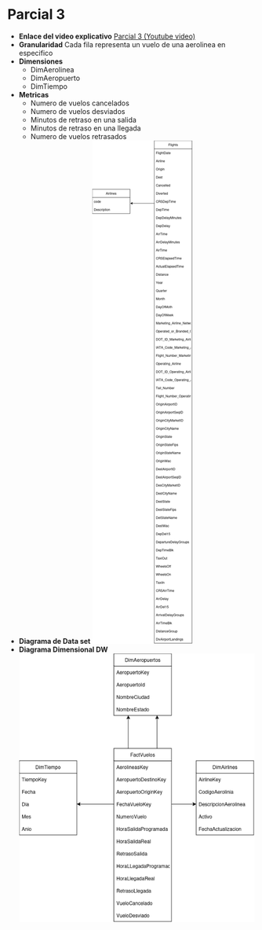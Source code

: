 # Parcial 3
- **Enlace del video explicativo** [Parcial 3 (Youtube video)](https://youtu.be/MRddMnOoPfQ?si=wADVB9BslbiDBtIL)
- **Granularidad** Cada fila representa un vuelo de una aerolinea en especifico
- **Dimensiones**
    - DimAerolinea
    - DimAeropuerto
    - DimTiempo
- **Metricas**
    - Numero de vuelos cancelados
    - Numero de vuelos desviados
    - Minutos de retraso en una salida
    - Minutos de retraso en una llegada
    - Numero de vuelos retrasados
- **Diagrama de Data set**
![Data set diagrama](imagenes/Parcial3Dataset.drawio.png)
- **Diagrama Dimensional DW** 
![DW](imagenes/Parcial3DW.drawio.png)
